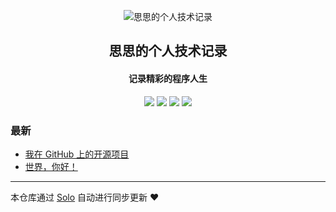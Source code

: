 <p align="center"><img alt="思思的个人技术记录" src="https://static.b3log.org/images/brand/solo-32.png"></p><h2 align="center">
思思的个人技术记录
</h2>

<h4 align="center">记录精彩的程序人生</h4>
<p align="center"><a title="思思的个人技术记录" target="_blank" href="https://github.com/ShmilyChen/solo-blog"><img src="https://img.shields.io/github/last-commit/ShmilyChen/solo-blog.svg?style=flat-square&color=FF9900"></a>
<a title="GitHub repo size in bytes" target="_blank" href="https://github.com/ShmilyChen/solo-blog"><img src="https://img.shields.io/github/repo-size/ShmilyChen/solo-blog.svg?style=flat-square"></a>
<a title="Solo Version" target="_blank" href="https://github.com/88250/solo/releases"><img src="https://img.shields.io/badge/solo-3.6.7-f1e05a.svg?style=flat-square&color=blueviolet"></a>
<a title="Hits" target="_blank" href="https://github.com/88250/hits"><img src="https://hits.b3log.org/ShmilyChen/solo-blog.svg"></a></p>

### 最新

* [我在 GitHub 上的开源项目](https://www.shmilychen.club/my-github-repos)
* [世界，你好！](https://www.shmilychen.club/hello-solo)



---

本仓库通过 [Solo](https://github.com/88250/solo) 自动进行同步更新 ❤️ 